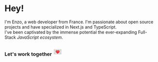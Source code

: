 # Hey!

I'm Enzo, a web developer from France. I'm passionate about open source projects and have specialized in Next.js and TypeScript. 
<br />
I've been captivated by the immense potential the ever-expanding Full-Stack *JavaScript ecosystem*.

### Let's work together <a href="mailto:enzo.bacqueyrisses@gmail.com"><img src="email.webp" width="30" height="30" alt="Lien vers email"></a>
